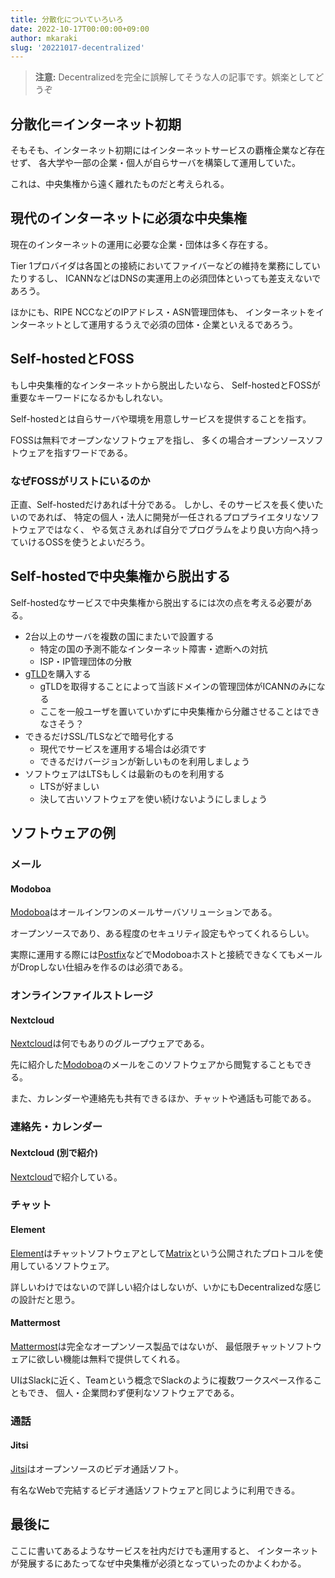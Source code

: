 ```yaml
---
title: 分散化についていろいろ
date: 2022-10-17T00:00:00+09:00
author: mkaraki
slug: '20221017-decentralized'
---
```


> **注意:** Decentralizedを完全に誤解してそうな人の記事です。娯楽としてどうぞ

## 分散化＝インターネット初期

そもそも、インターネット初期にはインターネットサービスの覇権企業など存在せず、
各大学や一部の企業・個人が自らサーバを構築して運用していた。

これは、中央集権から遠く離れたものだと考えられる。

## 現代のインターネットに必須な中央集権

現在のインターネットの運用に必要な企業・団体は多く存在する。

Tier 1プロバイダは各国との接続においてファイバーなどの維持を業務にしていたりするし、
ICANNなどはDNSの実運用上の必須団体といっても差支えないであろう。

ほかにも、RIPE NCCなどのIPアドレス・ASN管理団体も、
インターネットをインターネットとして運用するうえで必須の団体・企業といえるであろう。

## Self-hostedとFOSS

もし中央集権的なインターネットから脱出したいなら、
Self-hostedとFOSSが重要なキーワードになるかもしれない。

Self-hostedとは自らサーバや環境を用意しサービスを提供することを指す。

FOSSは無料でオープンなソフトウェアを指し、
多くの場合オープンソースソフトウェアを指すワードである。

### なぜFOSSがリストにいるのか

正直、Self-hostedだけあれば十分である。
しかし、そのサービスを長く使いたいのであれば、
特定の個人・法人に開発が一任されるプロプライエタリなソフトウェアではなく、
やる気さえあれば自分でプログラムをより良い方向へ持っていけるOSSを使うとよいだろう。

## Self-hostedで中央集権から脱出する

Self-hostedなサービスで中央集権から脱出するには次の点を考える必要がある。

- 2台以上のサーバを複数の国にまたいで設置する
  - 特定の国の予測不能なインターネット障害・遮断への対抗
  - ISP・IP管理団体の分散
- [gTLD](https://ja.wikipedia.org/wiki/%E3%82%B8%E3%82%A7%E3%83%8D%E3%83%AA%E3%83%83%E3%82%AF%E3%83%88%E3%83%83%E3%83%97%E3%83%AC%E3%83%99%E3%83%AB%E3%83%89%E3%83%A1%E3%82%A4%E3%83%B3)を購入する
  - gTLDを取得することによって当該ドメインの管理団体がICANNのみになる
  - ここを一般ユーザを置いていかずに中央集権から分離させることはできなさそう？
- できるだけSSL/TLSなどで暗号化する
  - 現代でサービスを運用する場合は必須です
  - できるだけバージョンが新しいものを利用しましょう
- ソフトウェアはLTSもしくは最新のものを利用する
  - LTSが好ましい
  - 決して古いソフトウェアを使い続けないようにしましょう

## ソフトウェアの例

### メール

#### Modoboa

[Modoboa](https://modoboa.org)はオールインワンのメールサーバソリューションである。

オープンソースであり、ある程度のセキュリティ設定もやってくれるらしい。

実際に運用する際には[Postfix](https://www.postfix.org/)などでModoboaホストと接続できなくてもメールがDropしない仕組みを作るのは必須である。

### オンラインファイルストレージ

#### Nextcloud

[Nextcloud](https://nextcloud.com/)は何でもありのグループウェアである。

先に紹介した[Modoboa](#modoboa)のメールをこのソフトウェアから閲覧することもできる。

また、カレンダーや連絡先も共有できるほか、チャットや通話も可能である。

### 連絡先・カレンダー

#### Nextcloud (別で紹介)

[Nextcloud](#nextcloud)で紹介している。

### チャット

#### Element

[Element](https://element.io/)はチャットソフトウェアとして[Matrix](https://matrix.org/)という公開されたプロトコルを使用しているソフトウェア。

詳しいわけではないので詳しい紹介はしないが、いかにもDecentralizedな感じの設計だと思う。

#### Mattermost

[Mattermost](https://mattermost.com/)は完全なオープンソース製品ではないが、
最低限チャットソフトウェアに欲しい機能は無料で提供してくれる。

UIはSlackに近く、Teamという概念でSlackのように複数ワークスペース作ることもでき、
個人・企業問わず便利なソフトウェアである。

### 通話

#### Jitsi

[Jitsi](https://jitsi.org/jitsi-meet/)はオープンソースのビデオ通話ソフト。

有名なWebで完結するビデオ通話ソフトウェアと同じように利用できる。

## 最後に

ここに書いてあるようなサービスを社内だけでも運用すると、
インターネットが発展するにあたってなぜ中央集権が必須となっていったのかよくわかる。